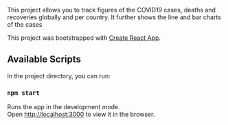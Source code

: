   This project allows you to track figures of the COVID19 cases, deaths and recoveries globally and per country.
  It further shows the line and bar charts of the cases
  
  This project was bootstrapped with [Create React App](https://github.com/facebook/create-react-app).

## Available Scripts

In the project directory, you can run:

### `npm start`

Runs the app in the development mode.<br />
Open [http://localhost:3000](http://localhost:3000) to view it in the browser.
